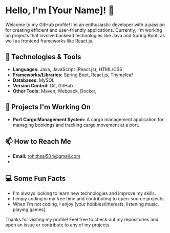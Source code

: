 # Hello, I'm [Your Name]! 👋

Welcome to my GitHub profile! I'm an enthusiastic developer with a passion for creating efficient and user-friendly applications. Currently, I'm working on projects that involve backend technologies like Java and Spring Boot, as well as frontend frameworks like React.js.

## 🔧 Technologies & Tools

- **Languages:** Java, JavaScript (React.js), HTML/CSS
- **Frameworks/Libraries:** Spring Boot, React.js, Thymeleaf
- **Databases:**  MySQL
- **Version Control:** Git, GitHub
- **Other Tools:** Maven, Webpack, Docker,

## 🚀 Projects I'm Working On

- **Port Cargo Management System:** A cargo management application for managing bookings and tracking cargo movement at a port.

## 📫 How to Reach Me

- **Email:** rohithsai504@gmail.com
-
## 💻 Some Fun Facts

- I'm always looking to learn new technologies and improve my skills.
- I enjoy coding in my free time and contributing to open-source projects.
- When I'm not coding, I enjoy [your hobbies/interests, listening music, playing games].

Thanks for visiting my profile! Feel free to check out my repositories and open an issue or contribute to any of my projects.
